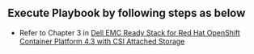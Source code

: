 ## Execute Playbook by following steps as below

- Refer to Chapter 3 in [Dell EMC Ready Stack for Red Hat OpenShift Container Platform 4.3 with CSI Attached Storage](https://infohub.delltechnologies.com/t/guides-45)

